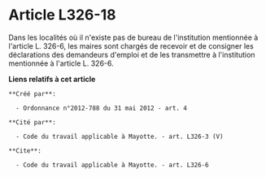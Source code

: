 # Article L326-18

Dans les localités où il n'existe pas de bureau de l'institution mentionnée à l'article L. 326-6, les maires sont chargés de
recevoir et de consigner les déclarations des demandeurs d'emploi et de les transmettre à l'institution mentionnée à
l'article L. 326-6.

**Liens relatifs à cet article**

	**Créé par**:

	  - Ordonnance n°2012-788 du 31 mai 2012 - art. 4

	**Cité par**:

	  - Code du travail applicable à Mayotte. - art. L326-3 (V)

	**Cite**:

	  - Code du travail applicable à Mayotte. - art. L326-6
